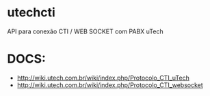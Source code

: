 # utechcti
API para conexão CTI / WEB SOCKET com PABX uTech

DOCS:
=====
* http://wiki.utech.com.br/wiki/index.php/Protocolo_CTI_uTech
* http://wiki.utech.com.br/wiki/index.php/Protocolo_CTI_websocket
